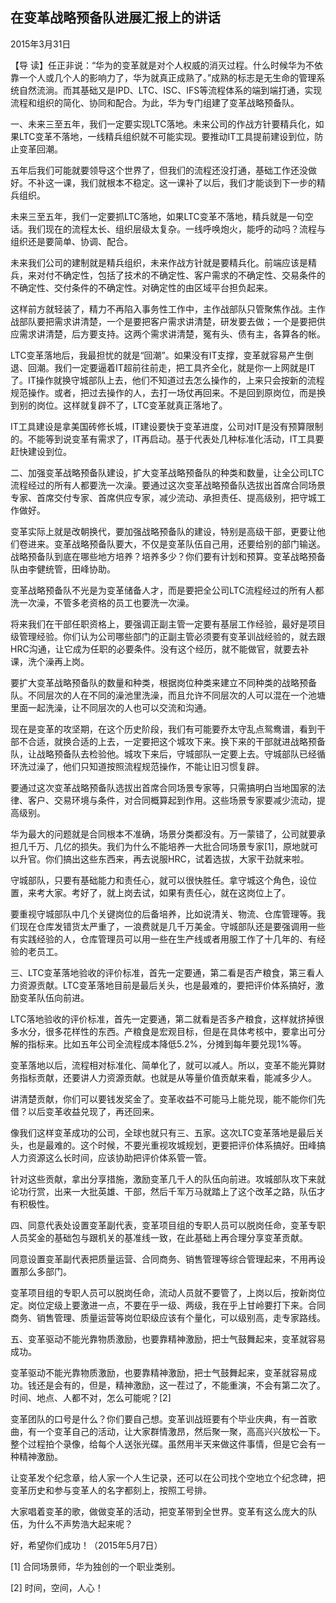 ## 在变革战略预备队进展汇报上的讲话

2015年3月31日



【导  读】任正非说：“华为的变革就是对个人权威的消灭过程。什么时候华为不依靠一个人或几个人的影响力了，华为就真正成熟了。”成熟的标志是无生命的管理系统自然流淌。而其基础又是IPD、LTC、ISC、IFS等流程体系的端到端打通，实现流程和组织的简化、协同和配合。为此，华为专门组建了变革战略预备队。



一、未来三至五年，我们一定要实现LTC落地。未来公司的作战方针要精兵化，如果LTC变革不落地，一线精兵组织就不可能实现。要推动IT工具提前建设到位，防止变革回潮。

五年后我们可能就要领导这个世界了，但我们的流程还没打通，基础工作还没做好。不补这一课，我们就根本不稳定。这一课补了以后，我们才能谈到下一步的精兵组织。

未来三至五年，我们一定要抓LTC落地，如果LTC变革不落地，精兵就是一句空话。我们现在的流程太长、组织层级太复杂。一线呼唤炮火，能呼的动吗？流程与组织还是要简单、协调、配合。

未来我们公司的建制就是精兵组织，未来作战方针就是要精兵化。前端应该是精兵，来对付不确定性，包括了技术的不确定性、客户需求的不确定性、交易条件的不确定性、交付条件的不确定性。对确定性的由区域平台担负起来。

这样前方就轻装了，精力不再陷入事务性工作中，主作战部队只管聚焦作战。主作战部队要把需求讲清楚，一个是要把客户需求讲清楚，研发要去做；一个是要把供应需求讲清楚，后方要支持。这两个需求讲清楚，冤有头、债有主，各算各的帐。

LTC变革落地后，我最担忧的就是“回潮”。如果没有IT支撑，变革就容易产生倒退、回潮。我们一定要逼着IT超前往前走，把工具齐全化，就是你一上网就是IT了。IT操作就换守城部队上去，他们不知道过去怎么操作的，上来只会按新的流程规范操作。或者，把过去操作的人，去打一场仗再回来。不是回到原岗位，而是换到别的岗位。这样就复辟不了，LTC变革就真正落地了。

IT工具建设是拿美国砖修长城，IT建设要快于变革进度，公司对IT是没有预算限制的。不能等到说变革有需求了，IT再启动。基于代表处几种标准化活动，IT工具要赶快建设到位。

二、加强变革战略预备队建设，扩大变革战略预备队的种类和数量，让全公司LTC流程经过的所有人都要洗一次澡。要通过这次变革战略预备队选拔出首席合同场景专家、首席交付专家、首席供应专家，减少流动、承担责任、提高级别，把守城工作做好。

变革实际上就是改朝换代，要加强战略预备队的建设，特别是高级干部，更要让他们卷进来。变革战略预备队要大，不仅是变革队伍自己用，还要给别的部门输送。战略预备队到底在哪些地方培养？培养多少？你们要有计划和预算。变革战略预备队由李健统管，田峰协助。

变革战略预备队不光是为变革储备人才，而是要把全公司LTC流程经过的所有人都洗一次澡，不管多老资格的员工也要洗一次澡。

将来我们在干部任职资格上，要强调正副主管一定要有基层工作经验，最好是项目级管理经验。你们认为公司哪些部门的正副主管必须要有变革训战经验的，就去跟HRC沟通，让它成为任职的必要条件。没有这个经历，就不能做官，就要去补课，洗个澡再上岗。

要扩大变革战略预备队的数量和种类，根据岗位种类来建立不同种类的战略预备队。不同层次的人在不同的澡池里洗澡，而且允许不同层次的人可以混在一个池塘里面一起洗澡，让不同层次的人也可以交流和沟通。

现在是变革的攻坚期，在这个历史阶段，我们有可能要乔太守乱点鸳鸯谱，看到干部不合适，就换合适的上去，一定要把这个城攻下来。换下来的干部就进战略预备队，让战略预备队去检验他。城攻下来后，守城部队一定要上去。守城部队已经循环洗过澡了，他们只知道按照流程规范操作，不能让旧习惯复辟。

要通过这次变革战略预备队选拔出首席合同场景专家等，只需搞明白当地国家的法律、客户、交易环境与条件，对合同概算起到作用。这些场景专家要减少流动，提高级别。

华为最大的问题就是合同根本不准确，场景分类都没有。万一蒙错了，公司就要承担几千万、几亿的损失。我们为什么不能培养一大批合同场景专家[1]，原地就可以升官。你们搞出这些东西来，再去说服HRC，试着选拔，大家干劲就来啦。

守城部队，只要有基础能力和责任心，就可以很快胜任。拿守城这个角色，设位置，来考大家。考好了，就上岗去试，如果有责任心，就在这岗位上了。

要重视守城部队中几个关键岗位的后备培养，比如说清关、物流、仓库管理等。我们现在仓库发错货太严重了，一浪费就是几千万美金。守城部队还是要强调用一些有实践经验的人，仓库管理员可以用一些在生产线或者用服工作了十几年的、有经验的老员工。

三、LTC变革落地验收的评价标准，首先一定要通，第二看是否产粮食，第三看人力资源贡献。LTC变革落地目前是最后关头，也是最难的，要把评价体系搞好，激励变革队伍向前进。

LTC落地验收的评价标准，首先一定要通，第二就看是否多产粮食，这样就挤掉很多水分，很多花样性的东西。产粮食是宏观目标，但是在具体考核中，要拿出可分解的指标来。比如五年公司全流程成本降低5.2%，分摊到每年要兑现1%等。

变革落地以后，流程相对标准化、简单化了，就可以减人。所以，变革不能光算财务指标贡献，还要讲人力资源贡献。也就是从等量价值贡献来看，能减多少人。

讲清楚贡献，你们可以要钱发奖金了。变革收益不可能马上能兑现，能不能你们先借？以后变革收益兑现了，再还回来。

像我们这样变革成功的公司，全球也就只有三、五家。这次LTC变革落地是最后关头，也是最难的。这个时候，不要光重视攻城规划，更要把评价体系搞好。田峰搞人力资源这么长时间，应该协助把评价体系管一管。

针对这些贡献，拿出分享措施，激励变革几千人的队伍向前进。攻城部队攻下来就论功行赏，出来一大批英雄、干部，然后千军万马就踏上了这个改革之路，队伍才有积极性。

四、同意代表处设置变革副代表，变革项目组的专职人员可以脱岗任命，变革专职人员奖金的基础包与跟机关的基准线一致，在此基础上再合理分享变革贡献。

同意设置变革副代表把质量运营、合同商务、销售管理等综合管理起来，不用再设置那么多部门。

变革项目组的专职人员可以脱岗任命，流动人员就不要管了，上岗以后，按新岗位定。岗位定级上要激进一点，不要在乎一级、两级，我在乎上甘岭要打下来。合同商务、销售管理、质量运营等岗位职级应该有个量化，可以级别高，走专家路线。

五、变革驱动不能光靠物质激励，也要靠精神激励，把士气鼓舞起来，变革就容易成功。

变革驱动不能光靠物质激励，也要靠精神激励，把士气鼓舞起来，变革就容易成功。钱还是会有的，但是，精神激励，这一茬过了，不能重演，不会有第二次了。时间、地点、人都不对，怎么可能呢？[2]

变革团队的口号是什么？你们要自己想。变革训战班要有个毕业庆典，有一首歌曲，有一个变革自己的活动，让大家群情激昂，然后聚一聚，高高兴兴放松一下。整个过程拍个录像，给每个人送张光碟。虽然用半天来做这件事情，但是它会有一种精神激励。

让变革发个纪念章，给人家一个人生记录，还可以在公司找个空地立个纪念碑，把变革历史和参与变革人的名字都刻上，按照工号排。

大家唱着变革的歌，做做变革的活动，把变革带到全世界。变革有这么庞大的队伍，为什么不声势浩大起来呢？

好，希望你们成功！（2015年5月7日）



[1] 合同场景师，华为独创的一个职业类别。

[2] 时间，空间，人心！
